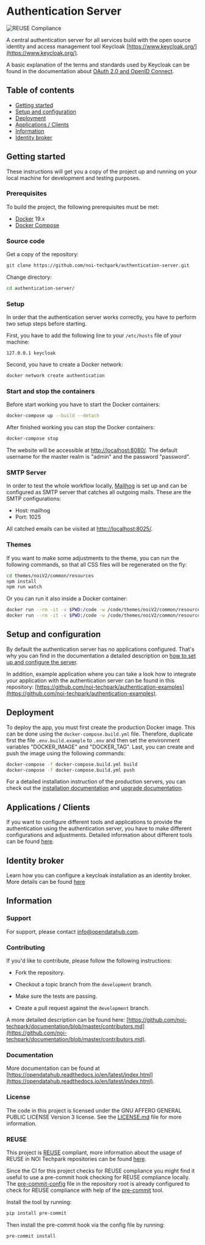 <!--
SPDX-FileCopyrightText: NOI Techpark <digital@noi.bz.it>

SPDX-License-Identifier: CC0-1.0
-->

# Authentication Server

![REUSE Compliance](https://github.com/noi-techpark/authentication-server/actions/workflows/reuse.yml/badge.svg)

A central authentication server for all services build with the open source identity and access management tool Keycloak [https://www.keycloak.org/](https://www.keycloak.org/).

A basic explanation of the terms and standards used by Keycloak can be found in the documentation about [OAuth 2.0 and OpenID Connect](docs/oauth2-and-openid-connect.md).

## Table of contents

- [Getting started](#getting-started)
- [Setup and configuration](#setup-and-configuration)
- [Deployment](#deployment)
- [Applications / Clients](#applications-clients)
- [Information](#information)
- [Identity broker](#identity-broker)

## Getting started

These instructions will get you a copy of the project up and running on your local machine for development and testing purposes.

### Prerequisites

To build the project, the following prerequisites must be met:

- [Docker](https://www.docker.com/) 19.x
- [Docker Compose](https://docs.docker.com/compose/)

### Source code

Get a copy of the repository:

```bash
git clone https://github.com/noi-techpark/authentication-server.git
```

Change directory:

```bash
cd authentication-server/
```

### Setup

In order that the authentication server works correctly, you have to perform two setup steps before starting.

First, you have to add the following line to your `/etc/hosts` file of your machine:

```
127.0.0.1 keycloak
```

Second, you have to create a Docker network:

```bash
docker network create authentication
```

### Start and stop the containers

Before start working you have to start the Docker containers:

```bash
docker-compose up --build --detach
```

After finished working you can stop the Docker containers:

```bash
docker-compose stop
```

The website will be accessible at [http://localhost:8080/](http://localhost:8080/). The default username for the master realm is "admin" and the password "password".

### SMTP Server

In order to test the whole workflow locally, [Mailhog](https://github.com/mailhog/MailHog) is set up and can be configured as SMTP server that catches all outgoing mails. These are the SMTP configurations:

- Host: mailhog
- Port: 1025

All catched emails can be visited at [http://localhost:8025/](http://localhost:8025/).

### Themes

If you want to make some adjustments to the theme, you can run the following commands, so that all CSS files will be regenerated on the fly:

```bash
cd themes/noiV2/common/resources
npm install
npm run watch
```

Or you can run it also inside a Docker container:

```bash
docker run --rm -it -v $PWD:/code -w /code/themes/noiV2/common/resources node:16 npm install
docker run --rm -it -v $PWD:/code -w /code/themes/noiV2/common/resources node:16 npm run watch
```

## Setup and configuration

By default the authentication server has no applications configured. That's why you can find in the documentation a detailed description on [how to set up and configure the server](docs/noi-authentication-server.md).

In addition, example application where you can take a look how to integrate your application with the authentication server can be found in this repository: [https://github.com/noi-techpark/authentication-examples](https://github.com/noi-techpark/authentication-examples).

## Deployment

To deploy the app, you must first create the production Docker image. This can be done using the `docker-compose.build.yml` file. Therefore, duplicate first the file `.env.build.example` to `.env` and then set the environment variables "DOCKER_IMAGE" and "DOCKER_TAG". Last, you can create and push the image using the following commands:

```bash
docker-compose -f docker-compose.build.yml build
docker-compose -f docker-compose.build.yml push
```

For a detailed installation instruction of the production servers, you can check out the [installation documentation](docs/installation.md) and [upgrade documentation](docs/upgrade.md).

## Applications / Clients

If you want to configure different tools and applications to provide the authentication using the authentication server, you have to make different configurations and adjustments. Detailed information about different tools can be found [here](#/docs/applications.md).

## Identity broker

Learn how you can configure a keycloak installation as an identity broker.
More details can be found [here](#/docs/indentity-broker.md)

## Information

### Support

For support, please contact [info@opendatahub.com](mailto:info@opendatahub.com).

### Contributing

If you'd like to contribute, please follow the following instructions:

- Fork the repository.

- Checkout a topic branch from the `development` branch.

- Make sure the tests are passing.

- Create a pull request against the `development` branch.

A more detailed description can be found here: [https://github.com/noi-techpark/documentation/blob/master/contributors.md](https://github.com/noi-techpark/documentation/blob/master/contributors.md).

### Documentation

More documentation can be found at [https://opendatahub.readthedocs.io/en/latest/index.html](https://opendatahub.readthedocs.io/en/latest/index.html).

### License

The code in this project is licensed under the GNU AFFERO GENERAL PUBLIC LICENSE Version 3 license. See the [LICENSE.md](LICENSE.md) file for more information.

### REUSE

This project is [REUSE](https://reuse.software) compliant, more information about the usage of REUSE in NOI Techpark repositories can be found [here](https://github.com/noi-techpark/odh-docs/wiki/Guidelines-for-developers-and-licenses#guidelines-for-contributors-and-new-developers).

Since the CI for this project checks for REUSE compliance you might find it useful to use a pre-commit hook checking for REUSE compliance locally. The [pre-commit-config](.pre-commit-config.yaml) file in the repository root is already configured to check for REUSE compliance with help of the [pre-commit](https://pre-commit.com) tool.

Install the tool by running:
```bash
pip install pre-commit
```
Then install the pre-commit hook via the config file by running:
```bash
pre-commit install
```

